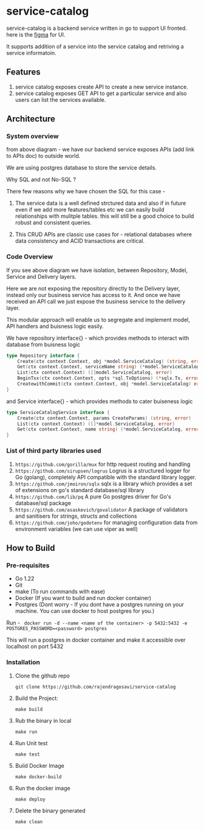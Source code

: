 # service-catalog

service-catalog is a backend service written in go to support UI fronted. here is the [figma](https://www.figma.com/file/zeaWiePnc3OCe34I4oZbzN/Service-Card-List?node-id=0%3A1) for UI. 

It supports addition of a service into the service catalog and retriving a service informatoin.

## Features 

1. service catalog exposes create API to create a new service instance. 
2. service catalog exposes GET API to get a particular service and also users can list the services available.


## Architecture 


### System overview


from above diagram - we have our backend service exposes APIs (add link to APIs doc) to outside world. 

We are using postgres database to store the service details. 

Why SQL and not No-SQL ?

There few reasons why we have chosen the SQL for this case - 

1. The service data is a well defined strctured data and also if in future even if we add more features/tables etc we can easily build relationships with mulitple tables. this will still be a good choice to build robust and consistent queries.

2. This CRUD APIs are classic use cases for - relational databases where data consistency and ACID transactions are critical.


### Code Overview





If you see above diagram we have isolation, between Repository, Model, Service and Delivery layers.

Here we are not exposing the repository directly to the Delivery layer, instead only our business service has access to it. And once we have received an API call we just expose the business service to the delivery layer. 

This modular approach will enable us to segregate and implement model, API handlers and buisness logic easily.

We have repository interface{} - which provides methods to interact with database from buisness logic

```go
type Repository interface {
	Create(ctx context.Context, obj *model.ServiceCatalog) (string, error)
	Get(ctx context.Context, serviceName string) (*model.ServiceCatalog, error)
	List(ctx context.Context) ([]model.ServiceCatalog, error)
	BeginTxx(ctx context.Context, opts *sql.TxOptions) (*sqlx.Tx, error)
	CreatewithCommit(ctx context.Context, obj *model.ServiceCatalog) error
}
```

and Service interface{} - which provides methods to cater buiseness logic

```go
type ServiceCatalogService interface {
	Create(ctx context.Context, params CreateParams) (string, error)
	List(ctx context.Context) ([]*model.ServiceCatalog, error)
	Get(ctx context.Context, name string) (*model.ServiceCatalog, error)
}
```

### List of third party libraries used 

1. ``` https://github.com/gorilla/mux ``` for http request routing and handling
2. ```https://github.com/sirupsen/logrus```  Logrus is a structured logger for Go (golang), completely API compatible with the standard library logger.
3. ```https://github.com/jmoiron/sqlx``` sqlx is a library which provides a set of extensions on go's standard database/sql library
4. ```https://github.com/lib/pq``` A pure Go postgres driver for Go's database/sql package
5. ```https://github.com/asaskevich/govalidator``` A package of validators and sanitisers for strings, structs and collections
6. ```https://github.com/joho/godotenv``` for managing configuration data from environment variables (we can use viper as well)


## How to Build 


### Pre-requisites

* Go 1.22 
* Git
* make (To run commands with ease)
* Docker (If you want to build and run docker container)
* Postgres (Dont worry - If you dont have a postgres running on your machine.
You can use docker to host postgres for you.) 

Run - ``` docker run -d --name <name of the container> -p 5432:5432 -e POSTGRES_PASSWORD=<password> postgres``` 

This will run a postgres in docker container and make it accessible over localhost on port 5432
 

### Installation

1. Clone the github repo 

	```
	git clone https://github.com/rajendragosavi/service-catalog
	```

2. Build the Project:
    ```
    make build
    ```

3. Rub the binary in local
    ```
    make run
    ```

4. Run Unit test
    ```
    make test
    ```

5. Build Docker Image
    ```
    make docker-build
    ```

6. Run the docker image
    ```
    make deploy
    ```

7. Delete the binary generated
    ```
    make clean
    ```
